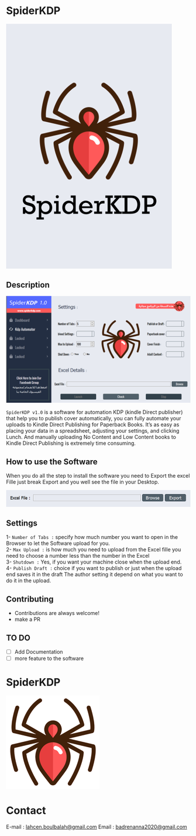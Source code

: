  # SpiderKDP   
![](Screenshot/cover.png)

 ## Description
 ![main page](Screenshot/First_Page.png)
 
`SpiderKDP v1.0` is a software for automation KDP (kindle Direct publisher) that help you to publish cover automatically, you can fully automate your uploads to Kindle Direct Publishing for Paperback Books.
It’s as easy as placing your data in a spreadsheet, adjusting your settings, and clicking Lunch.
And manually uploading No Content and Low Content books to Kindle Direct Publishing is extremely time consuming.

## How to use the Software 

When you do all the step to install the software you need to Export the excel Fille just break Export and you well see the file in your Desktop.
  
![](Screenshot/Import_Export.PNG)


## Settings
  
1- `Number of Tabs :` specify how much number you want to open in the Browser to let the Software upload for you.    
2- `Max Upload :` is how much you need to upload from the Excel fille you need to choose a number less than the number in the Excel  
3- `Shutdown :`  Yes, if you want your machine close when the upload end.                             
4- `Publish Draft :`  choice if you want to publish or just when the upload end saves it in the draft
The author setting it depend on what you want to do it in the upload.

## Contributing

* Contributions are always welcome!
* make a PR

## TO DO
- [ ] Add Documentation
- [ ] more feature to the software
 
# SpiderKDP  
![](Screenshot/logo_desktop.png) 

# Contact
E-mail : lahcen.boulbalah@gmail.com
Email : badrenanna2020@gmail.com

